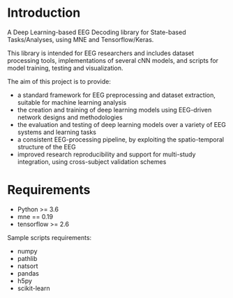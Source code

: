 # Introduction

A Deep Learning-based EEG Decoding library for State-based Tasks/Analyses, using MNE and Tensorflow/Keras. 

This library is intended for EEG researchers and includes dataset processing tools, implementations of several cNN models, and scripts for model training, testing and visualization.

The aim of this project is to provide:

- a standard framework for EEG preprocessing and dataset extraction, suitable for machine learning analysis
- the creation and training of deep learning models using EEG-driven network designs and methodologies
- the evaluation and testing of deep learning models over a variety of EEG systems and learning tasks
- a consistent EEG-processing pipeline, by exploiting the spatio-temporal structure of the EEG 
- improved research reproducibility and support for multi-study integration, using cross-subject validation schemes

# Requirements

- Python >= 3.6
- mne == 0.19
- tensorflow >= 2.6

Sample scripts requirements:

- numpy
- pathlib
- natsort
- pandas
- h5py
- scikit-learn

